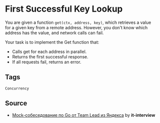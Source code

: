 # First Successful Key Lookup

You are given a function `get(ctx, address, key)`, which retrieves a value for a given key from a remote address. However, you don't know which address has the value, and network calls can fail.

Your task is to implement the Get function that:
* Calls get for each address in parallel.
* Returns the first successful response.
* If all requests fail, returns an error.

## Tags
`Concurrency`

## Source
- [Mock-собеседование по Go от Team Lead из Яндекса](https://www.youtube.com/watch?v=x689QxR3AIc) by **it-interview**
